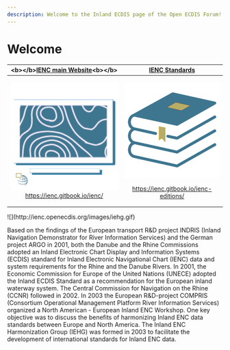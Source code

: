 ```yaml
---
description: Welcome to the Inland ECDIS page of the Open ECDIS Forum!
---
```


# Welcome

<table>
  <thead>
    <tr>
      <th style="text-align:center">&lt;b&gt;&lt;/b&gt;<a href="https://ienc.gitbook.io/ienc/"><b>IENC main Website</b></a>&lt;b&gt;&lt;/b&gt;</th>
      <th
      style="text-align:center"><a href="https://ienc.gitbook.io/ienc-editions/">IENC Standards</a>
        </th>
    </tr>
  </thead>
  <tbody>
    <tr>
      <td style="text-align:center">
        <img src=".gitbook/assets/iehg_main.png" alt/><a href="https://ienc.gitbook.io/ienc/"> </a><a href="https://ienc.gitbook.io/ienc/">https://ienc.gitbook.io/ienc/</a>
      </td>
      <td style="text-align:center">
        <p>
          <img src=".gitbook/assets/iehg_standards.png" alt/>
        </p>
        <p><a href="https://ienc.gitbook.io/ienc-editions/">https://ienc.gitbook.io/ienc-editions/</a> 
        </p>
      </td>
    </tr>
  </tbody>
</table>![](http://ienc.openecdis.org/images/iehg.gif)

Based on the findings of the European transport R&D project INDRIS \(Inland Navigation Demonstrator for River Information Services\) and the German project ARGO in 2001, both the Danube and the Rhine Commissions adopted an Inland Electronic Chart Display and Information Systems \(ECDIS\) standard for Inland Electronic Navigational Chart \(IENC\) data and system requirements for the Rhine and the Danube Rivers. In 2001, the Economic Commission for Europe of the United Nations \(UNECE\) adopted the Inland ECDIS Standard as a recommendation for the European inland waterway system. The Central Commission for Navigation on the Rhine \(CCNR\) followed in 2002. In 2003 the European R&D-project COMPRIS \(Consortium Operational Management Platform River Information Services\) organized a North American - European Inland ENC Workshop. One key objective was to discuss the benefits of harmonizing Inland ENC data standards between Europe and North America. The Inland ENC Harmonization Group \(IEHG\) was formed in 2003 to facilitate the development of international standards for Inland ENC data.

